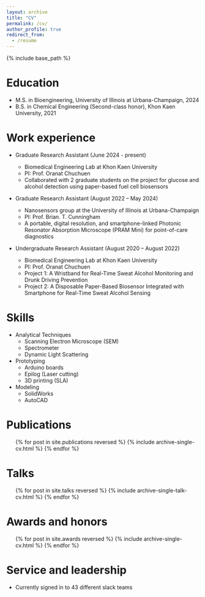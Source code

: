 ```yaml
---
layout: archive
title: "CV"
permalink: /cv/
author_profile: true
redirect_from:
  - /resume
---
```


{% include base_path %}

Education
======
* M.S. in Bioengineering, University of Illinois at Urbana-Champaign, 2024
* B.S. in Chemical Engineering (Second-class honor), Khon Kaen University, 2021

Work experience
======
* Graduate Research Assistant (June 2024 - present)
  * Biomedical Engineering Lab at Khon Kaen University
  * PI: Prof. Oranat Chuchuen
  * Collaborated with 2 graduate students on the project for glucose and alcohol detection using paper-based fuel cell biosensors

* Graduate Research Assistant (August 2022 – May 2024)
  * Nanosensors group at the University of Illinois at Urbana-Champaign 
  * PI: Prof. Brian. T. Cunningham
  * A portable, digital resolution, and smartphone-linked Photonic Resonator Absorption Microscope (PRAM Mini) for point-of-care diagnostics

* Undergraduate Research Assistant (August 2020 – August 2022)
  * Biomedical Engineering Lab at Khon Kaen University 
  * PI: Prof. Oranat Chuchuen
  * Project 1: A Wristband for Real-Time Sweat Alcohol Monitoring and Drunk Driving Prevention
  * Project 2: A Disposable Paper-Based Biosensor Integrated with Smartphone for Real-Time Sweat Alcohol Sensing
  
Skills
======
* Analytical Techniques
  * Scanning Electron Microscope (SEM)
  * Spectrometer
  * Dynamic Light Scattering
* Prototyping
  * Arduino boards
  * Epilog (Laser cutting)
  * 3D printing (SLA)
* Modeling
  * SolidWorks
  * AutoCAD

Publications
======
  <ul>{% for post in site.publications reversed %}
    {% include archive-single-cv.html %}
  {% endfor %}</ul>
  
Talks
======
  <ul>{% for post in site.talks reversed %}
    {% include archive-single-talk-cv.html  %}
  {% endfor %}</ul>
  
Awards and honors
======
  <ul>{% for post in site.awards reversed %}
    {% include archive-single-cv.html %}
  {% endfor %}</ul>
  
Service and leadership
======
* Currently signed in to 43 different slack teams
